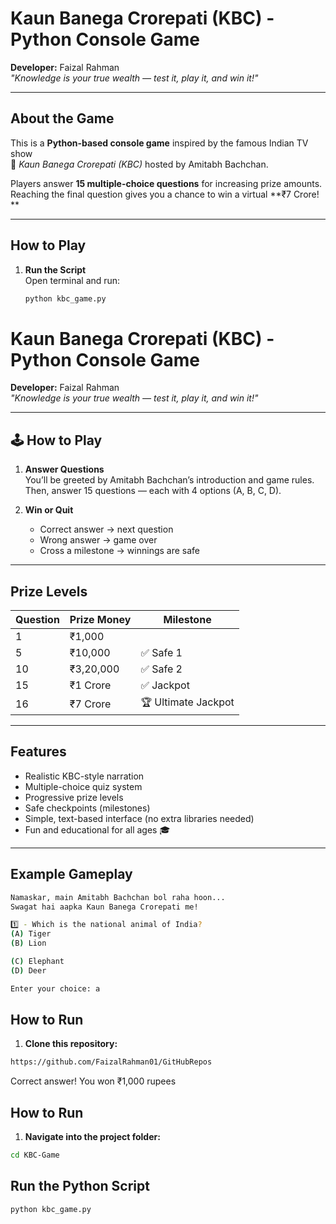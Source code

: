 #  Kaun Banega Crorepati (KBC) - Python Console Game 

**Developer:** Faizal Rahman  
*"Knowledge is your true wealth — test it, play it, and win it!"*

---

##  About the Game

This is a **Python-based console game** inspired by the famous Indian TV show  
🎤 *Kaun Banega Crorepati (KBC)* hosted by Amitabh Bachchan.  

Players answer **15 multiple-choice questions** for increasing prize amounts.  
Reaching the final question gives you a chance to win a virtual **₹7 Crore! **

---

##  How to Play

1. **Run the Script**  
   Open terminal and run:
   ```bash
   python kbc_game.py
#  Kaun Banega Crorepati (KBC) - Python Console Game 

**Developer:** Faizal Rahman  
*"Knowledge is your true wealth — test it, play it, and win it!"*

---

## 🕹️ How to Play

1. **Answer Questions**  
   You’ll be greeted by Amitabh Bachchan’s introduction and game rules.  
   Then, answer 15 questions — each with 4 options (A, B, C, D).

2. **Win or Quit**  
   - Correct answer → next question   
   - Wrong answer → game over   
   - Cross a milestone → winnings are safe 

---

##  Prize Levels

| Question | Prize Money      | Milestone           |
|----------|----------------|-------------------|
| 1        | ₹1,000          |                   |
| 5        | ₹10,000         | ✅ Safe 1          |
| 10       | ₹3,20,000       | ✅ Safe 2          |
| 15       | ₹1 Crore        | ✅ Jackpot         |
| 16       | ₹7 Crore        | 🏆 Ultimate Jackpot|

---

##  Features

- Realistic KBC-style narration  
- Multiple-choice quiz system  
- Progressive prize levels  
- Safe checkpoints (milestones)  
- Simple, text-based interface (no extra libraries needed)  
- Fun and educational for all ages 🎓

---

##  Example Gameplay

```bash
Namaskar, main Amitabh Bachchan bol raha hoon...
Swagat hai aapka Kaun Banega Crorepati me!

1️⃣ - Which is the national animal of India?
(A) Tiger
(B) Lion

(C) Elephant
(D) Deer

Enter your choice: a
```
##  How to Run

1. **Clone this repository:**

```bash
https://github.com/FaizalRahman01/GitHubRepos
```
 Correct answer! You won ₹1,000 rupees

##  How to Run

1. **Navigate into the project folder:**

```bash
cd KBC-Game
```
##  Run the Python Script

```bash
python kbc_game.py
```
